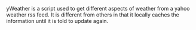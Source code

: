 yWeather is a script used to get different aspects of weather from a yahoo weather rss feed. It is different from others in that it locally caches the information until it is told to update again.